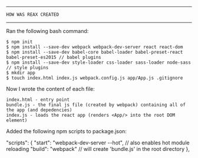 ------------------------------------------
	HOW WAS REAX CREATED
------------------------------------------

Ran the following bash command:

	$ npm init
	$ npm install --save-dev webpack webpack-dev-server react react-dom
	$ npm install --save-dev babel-core babel-loader babel-preset-react babel-preset-es2015 // babel plugins
	$ npm install --save-dev style-loader css-loader sass-loader node-sass // style plugins
	$ mkdir app
	$ touch index.html index.js webpack.config.js app/App.js .gitignore

Now I wrote the content of each file:

	index.html - entry point
	bundle.js - the final js file (created by webpack) containing all of the app (and depedencies)
	index.js - loads the react app (renders <App/> into the root DOM element)

Added the following npm scripts to package.json:

  "scripts": {
		"start": "webpack-dev-server --hot", // also enables hot module reloading
		"build": "webpack" // will create 'bundle.js' in the root directory
  },
